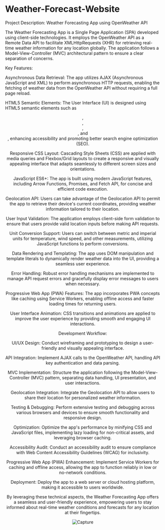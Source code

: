 # Weather-Forecast-Website
Project Description: Weather Forecasting App using OpenWeather API

The Weather Forecasting App is a Single Page Application (SPA) developed using client-side technologies. It employs the OpenWeather API as a Remote Data API to facilitate XMLHttpRequests (XHR) for retrieving real-time weather information for any location globally. The application follows a Model-View-Controller (MVC) architectural pattern to ensure a clear separation of concerns.

Key Features:

Asynchronous Data Retrieval: The app utilizes AJAX (Asynchronous JavaScript and XML) to perform asynchronous HTTP requests, enabling the fetching of weather data from the OpenWeather API without requiring a full page reload.

HTML5 Semantic Elements: The User Interface (UI) is designed using HTML5 semantic elements such as <header>, <nav>, <main>, <section>, and <footer>, enhancing accessibility and promoting better search engine optimization (SEO).

Responsive CSS Layout: Cascading Style Sheets (CSS) are applied with media queries and Flexbox/Grid layouts to create a responsive and visually appealing interface that adapts seamlessly to different screen sizes and orientations.

JavaScript ES6+: The app is built using modern JavaScript features, including Arrow Functions, Promises, and Fetch API, for concise and efficient code execution.

Geolocation API: Users can take advantage of the Geolocation API to permit the app to retrieve their device's current coordinates, providing weather information tailored to their location.

User Input Validation: The application employs client-side form validation to ensure that users provide valid location inputs before making API requests.

Unit Conversion Support: Users can switch between metric and imperial units for temperature, wind speed, and other measurements, utilizing JavaScript functions to perform conversions.

Data Rendering and Templating: The app uses DOM manipulation and template literals to dynamically render weather data into the UI, providing a seamless user experience.

Error Handling: Robust error handling mechanisms are implemented to manage API request errors and gracefully display error messages to users when necessary.

Progressive Web App (PWA) Features: The app incorporates PWA concepts like caching using Service Workers, enabling offline access and faster loading times for returning users.

User Interface Animation: CSS transitions and animations are applied to improve the user experience by providing smooth and engaging UI interactions.

Development Workflow:

UI/UX Design: Conduct wireframing and prototyping to design a user-friendly and visually appealing interface.

API Integration: Implement AJAX calls to the OpenWeather API, handling API key authentication and data parsing.

MVC Implementation: Structure the application following the Model-View-Controller (MVC) pattern, separating data handling, UI presentation, and user interactions.

Geolocation Integration: Integrate the Geolocation API to allow users to share their location for personalized weather information.

Testing & Debugging: Perform extensive testing and debugging across various browsers and devices to ensure smooth functionality and responsive design.

Optimization: Optimize the app's performance by minifying CSS and JavaScript files, implementing lazy loading for non-critical assets, and leveraging browser caching.

Accessibility Audit: Conduct an accessibility audit to ensure compliance with Web Content Accessibility Guidelines (WCAG) for inclusivity.

Progressive Web App (PWA) Enhancement: Implement Service Workers for caching and offline access, allowing the app to function reliably in low or no-network conditions.

Deployment: Deploy the app to a web server or cloud hosting platform, making it accessible to users worldwide.

By leveraging these technical aspects, the Weather Forecasting App offers a seamless and user-friendly experience, empowering users to stay informed about real-time weather conditions and forecasts for any location at their fingertips.


![Capture](https://github.com/Mayank-Raj3/Weather-Forecast-Website/assets/75212485/6a63f364-427d-4539-a598-59b7e7837ddd)





